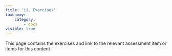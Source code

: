 ```yaml
---
title: 'ii. Exercises'
taxonomy:
    category:
        - docs
visible: true
---
```


This page contains the exercises and link to the relevant assessment item or items for this content